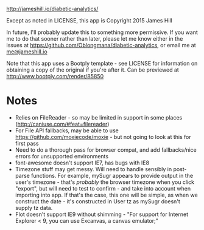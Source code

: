 http://jameshill.io/diabetic-analytics/

Except as noted in LICENSE, this app is Copyright 2015 James Hill

In future, I'll probably update this to something more permissive. If you want
me to do that sooner rather than later, please let me know either in the issues
at https://github.com/Oblongmana/diabetic-analytics, or email me at me@jameshill.io

Note that this app uses a Bootply template - see LICENSE for information on obtaining a copy of the original if you're after it. Can be previewed at http://www.bootply.com/render/85850

# Notes
 - Relies on FileReader - so may be limited in support in some places (http://caniuse.com/#feat=filereader)
 - For File API fallbacks, may be able to use https://github.com/moxiecode/moxie - but not going to look at this for first pass
 - Need to do a thorough pass for browser compat, and add fallbacks/nice errors for unsupported environments
 - font-awesome doesn't support IE7, has bugs with IE8
 - Timezone stuff may get messy. Will need to handle sensibly in post-parse functions. For example, mySugr appears to provide output in the user's timezone - that's _probably_ the browser timezone when you click "export", but will need to test to confirm - and take into account when importing into app. If that's the case, this one will be simple, as when we construct the date - it's constructed in User tz as mySugr doesn't supply tz data.
 - Flot doesn't support IE9 without shimming - "For support for Internet Explorer < 9, you can use Excanvas, a canvas emulator;"
